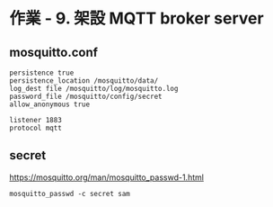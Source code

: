 # 作業 - 9. 架設 MQTT broker server

## mosquitto.conf

```
persistence true
persistence_location /mosquitto/data/
log_dest file /mosquitto/log/mosquitto.log
password_file /mosquitto/config/secret
allow_anonymous true

listener 1883
protocol mqtt
```

## secret

https://mosquitto.org/man/mosquitto_passwd-1.html

```
mosquitto_passwd -c secret sam
```
